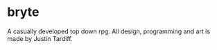 bryte
=====
A casually developed top down rpg. All design, programming and art is made by Justin Tardiff.
